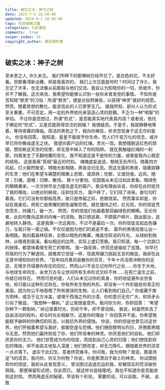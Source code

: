 ```yaml
---
title: 破实之冰：神子之树
date: 2023-7-5 18:50:40
updated: 2024-9-1 18:50:40
tags: 存世感触之篇
categories: 九虹重启
comments:  true
swiper_index: 10
copyright_author: 薛定谔柠檬
---
```

## 破实之冰：神子之树


至未至之人,
许久未见。
我们所种下的那棵树已经开花了。是白色的花，不太好看。但那番清新淡雅，却是我喜欢的。
我们上次见面是何时？时间过了许久，我忘记了许多，也无法像从前那般与他们交流。我自认为知晓你的一切，但或许，你并不了解我。这次来信，我希望你能够认识到一些你未曾发觉的事情。
不知你是否知晓“祭灵”的习俗：所谓“祭灵”，便是对自然祷告，以获得“神灵”美好的祝愿。然而，随着思想的教化，能坚信此的人已寥寥无几。
据我所知，部分人认为形式至关重要。不可否定，用一定的外界依托来营造心灵的慰藉，不乏为一种“明智”的举动。
不过你是否想过，所谓“形式”，是否能真实地代表其内涵？或者说，依托于确定的“形式”，又是否能获得空泛的祝福？
我很疑虑。于是乎，我就静静地等着，等待夜幕的降临。简洁的黑色之下，我向你祷告，祈求您现身于这无尽的星火。
你没有回答。
我知道，星星不能赋予你生命。而人们千变万化的信念，或许早已将你撕成虚无之状。
我望向窗户边的红绳，灵光一现。我想摆脱这红色的禁锢，想绞断这天空的信使，却无意中掉入了你的陷阱。
就在我触碰红绳的一刹那，四周发生了天翻地覆的变化，我不知道这是不是你的力量，或者是我内心既定的结局。
这是我离“真相”最近的时刻。
魂魄虚妄迷途，郁结无处所归。随着四方风起，灯火毅然聚变，明暗光影相随，黑夜总归无息。而这无窗的黑夜，隐蔽寂静的生灵：他们在希望与痛楚的暗礁上悲歌，或昂扬；忧郁，又或彷徨。远风，随灵；引魂，遣魄；归聚，散场。
我十分害怕，仅因我从未见过如此景象。暗绿色的眼睛袭来，一次次拼尽全力撞击虚无的窗户。我没有理由诉说，你却在此时扼住了我的喉咙，以绝对的俯视，压抑住异方。
窗户碎了，它们闯了进来。直勾勾盯着我。它们可没有你那般高贵，故只是停留之际，悲歌绕梁。
然而事实却是，你站在我身后，用死亡般黑耀的颜色凝聚恐慌。就在僵持之时，红光现，你的信徒凭空而生，持镰刀，破一方。
然而，你的信徒们也画着那双幽绿色的眼睛。无论何者，此刻均瞥向这房间内唯一的活物。我只想逃离，不顾窗户碎片，跳出窗台，逃避地转入静场。
这是我第一次远离你，不过不是最后一次。你的信徒支起血色镰刀，与我只有一窗之隔。不仅仅是因为他们的紧追不舍。
窗外的黑夜给我让出一条明路。我向着森林狂奔，企图以暗色的帷幕，掩盖住皎洁的月光。
从绿树到桃林，从暗夜到泉溪。看似相远的边界，实际上虚幻至极。我只知道，每一个岔路口的抉择，都意味着降生死亡的黎明。
我一路狂奔，终究还是输给了巡猎。
你早已将我的行为了解透彻，就像其它信徒一样，径直用镰刀挑起无言的叛徒。我却在此无意中得知你的世界。
“百年四月熏风驱散你的芬芳，千年十月淫雨冲刷你的足迹，无情岁月侵袭你存在的旧忆，然而山川不会忘记你所行之处……你生于大地，与地球生命同生、永世万古与尘世间所有生命形式交织不休……在死亡诞生之前，你就已经存在。
然而可悲的是，人们从未见过你的真身，你的信徒遍布全世各地，却只能以这种形式存在。你有所有生物的外形，却没有一个外形能给你真正的美丽。因为你公平地吞噬了所有错误的生物，让人们看到他们自己。”
你或藏于南方雨林，或冻于北方冰盖，或埋于西海之外的沙漠，你的意识无穷广大，却将矛头引向了叛徒。
“我想种一棵树。”
这让我很是意外。我问你为何，你却回答：
“希望你种下一颗梨树。”
树记录着时光，历经千年，却不曾动摇。
我说，树虽然失去了自由活动的权利，却与时光长相厮守。这是你的理由？
你回答并不是。你希望我能赋予破碎的你确切的形态，以抵抗外界的侵蚀。
你说，你的信徒也曾见过这世界。他们怀揣着希望与美好，抵御空虚与恐惧。他们拥抱黎明与烈日，厌倦那黑暗与无息。然而他们最终败给了你，他们所信奉的神灵。你厌恶他们的自私，他们却厌恶你的无力。
他们甘愿成为你的信徒，而找到自己心灵的归宿；他们想找到存在的理由，却不由自主地坠入深崖；他们想改变，却无力挣扎，跟随着世界的流言一点点落下。
虚实于此幻生，意者终究难寻。你问我，我为何物？我说，那是场逆飞的谎言。我问你，你又为何物？你说，你是那漂泊于故土的神灵。
你试图抛弃你的信徒，我却从此发现意义。
曾试图过追逐厄运的我，却被现实的荒淫破败阻隔。
那便保留形式吧，仅此而已。
就这样仓促结尾吧。我也不知道你是否能收到这封信。
然而再虚无的秘密，早该有个形状。
需要的话，可以自取。不谢。
此致